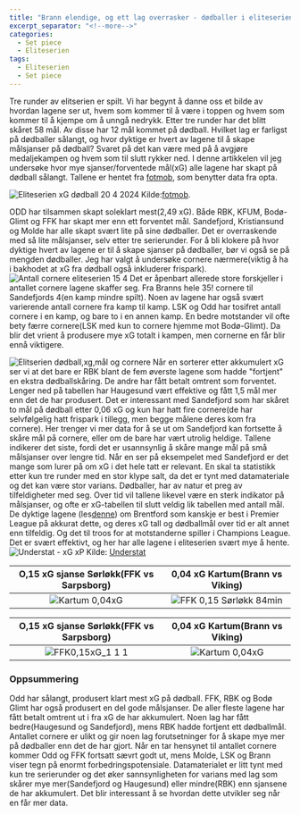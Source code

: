 ```yaml
---
title: "Brann elendige, og ett lag overrasker - dødballer i eliteserien - status etter tre runder"
excerpt_separator: "<!--more-->"
categories:
  - Set piece
  - Eliteserien
tags:
  - Eliteserien
  - Set piece
---
```


Tre runder av elitserien er spilt. Vi har begynt å danne oss et bilde av hvordan lagene ser ut, hvem som kommer til å være i toppen og hvem som kommer til å kjempe om å unngå nedrykk. Etter tre runder har det blitt skåret 58 mål. Av disse har 12 mål kommet på dødball. Hvilket lag er farligst på dødballer sålangt, og hvor dyktige er hvert av lagene til å skape målsjanser på dødball? Svaret på det kan være med på å avgjøre medaljekampen og hvem som til slutt rykker ned. I denne artikkelen vil jeg undersøke hvor mye sjanser/forventede mål(xG) alle lagene har skapt på dødball sålangt. Tallene er hentet fra [fotmob](https://www.fotmob.com/nb/leagues/59/matches/eliteserien), som benytter data fra opta.  


![Eliteserien xG dødball 20 4 2024](https://github.com/n0rthface43/Ball/assets/157420543/5a80f8b4-ef9f-49d0-bd7f-7fb8eb59c4f9) Kilde:[fotmob](https://www.fotmob.com/nb/leagues/59/matches/eliteserien/by-round?round=1). 

ODD har tilsammen skapt soleklart mest(2,49 xG). Både RBK, KFUM, Bodø-Glimt og FFK har skapt mer enn ett forventet mål. Sandefjord, Kristiansund og Molde har alle skapt svært lite på sine dødballer. Det er overraskende med så lite målsjanser, selv etter tre serierunder. For å bli klokere på hvor dyktige hvert av lagene er til å skape sjanser på dødballer, bør vi også se på mengden dødballer. Jeg har valgt å undersøke cornere nærmere(viktig å ha i bakhodet at xG fra dødball også inkluderer frispark).      
![Antall cornere eliteserien 15 4](https://github.com/n0rthface43/Ball/assets/157420543/0cdc2860-5c0f-4659-9158-477722e48eaf)
Det er åpenbart allerede store forskjeller i antallet cornere lagene skaffer seg. Fra Branns hele 35! cornere til Sandefjords 4(en kamp mindre spilt). Noen av lagene har også svært varierende antall cornere fra kamp til kamp. LSK og Odd har tosifret antall cornere i en kamp, og bare to i en annen kamp. En bedre motstander vil ofte bety færre cornere(LSK med kun to cornere hjemme mot Bodø-Glimt). Da blir det vrient å produsere mye xG totalt i kampen, men cornerne en får blir ennå viktigere.

![Elitserien dødball,xg,mål og cornere](https://github.com/n0rthface43/Ball/assets/157420543/12a76f24-b6c3-4cb4-a364-56f738857ff4)
Når en  sorterer etter akkumulert xG ser vi at det bare er RBK blant de fem øverste lagene som hadde "fortjent" en ekstra dødballskåring. De andre har fått betalt omtrent som forventet. Lenger ned på tabellen har Haugesund vært effektive og fått 1,5 mål mer enn det de har produsert. Det er interessant med Sandefjord som har skåret to mål på dødball etter 0,06 xG og kun har hatt fire cornere(de har selvfølgelig hatt frispark i tillegg, men begge målene deres kom fra cornere). Her trenger vi mer data for å se ut om Sandefjord kan fortsette å skåre mål på cornere, eller om de bare har vært utrolig heldige. Tallene indikerer det siste, fordi det er usannsynlig å skåre mange mål på små målsjanser over lengre tid. Når en ser på eksempelet med Sandefjord er det mange som lurer på om xG i det hele tatt er relevant. En skal ta statistikk etter kun tre runder med en stor klype salt, da det er tynt med datamateriale og det kan være stor varians. Dødballer, har av natur et preg av tilfeldigheter med seg. Over tid vil tallene likevel være en sterk indikator på målsjanser, og ofte er xG-tabellen til slutt veldig lik tabellen med antall mål. De dyktige lagene (les[denne](https://n0rthface43.github.io/Ball/set%20piece/Caseanalyse-Brentford-dodballer/)) om Brentford som kanskje er best i Premier League på akkurat dette, og deres xG tall og dødballmål over tid er alt annet enn tilfeldig. Og det til troos for at motstanderne spiller i Champions League. Det er svært effektivt, og her har alle lagene i eliteserien svært mye å hente.  
![Understat - xG   xP](https://github.com/n0rthface43/Ball/assets/157420543/97d1fba4-b565-4388-a3e4-0d6d970b98c0) Kilde: [Understat](https://understat.com/league/EPL)


O,15 xG sjanse Sørløkk(FFK vs Sarpsborg)            |  0,04 xG Kartum(Brann vs Viking)
:-------------------------:|:-------------------------:
![Kartum 0,04xG](https://github.com/n0rthface43/Ball/assets/157420543/9234b064-df32-40e9-a934-331c6cd9548f)  | ![FFK 0,15 Sørløkk 84min](https://github.com/n0rthface43/Ball/assets/157420543/223faa29-36a0-4d01-8406-4231807f79bf)



O,15 xG sjanse Sørløkk(FFK vs Sarpsborg)            |  0,04 xG Kartum(Brann vs Viking)
:-------------------------:|:-------------------------:
![FFK0,15xG_1 1 1](https://github.com/n0rthface43/Ball/assets/157420543/5110a821-3aa6-4745-b386-8eeb971e1e79)  |  ![Kartum 0,04xG](https://github.com/n0rthface43/Ball/assets/157420543/9234b064-df32-40e9-a934-331c6cd9548f)


### Oppsummering
Odd har sålangt, produsert klart mest xG på dødball. FFK, RBK og Bodø Glimt har også produsert en del gode målsjanser. De aller fleste lagene har fått betalt omtrent ut i fra xG de har akkumulert. Noen lag har fått bedre(Haugesund og Sandefjord), mens RBK hadde fortjent ett dødballmål. Antallet cornere er ulikt og gir noen lag forutsetninger for å skape mye mer på dødballer enn det de har gjort. Når en tar hensynet til antallet cornere kommer Odd og FFK fortsatt sævrt godt ut, mens Molde, LSK og Brann viser tegn på enormt forbedringspotensiale. Datamaterialet er litt tynt med kun tre serierunder og det øker sannsynligheten for varians med lag som skårer mye mer(Sandefjord og Haugesund) eller mindre(RBK) enn sjansene de har akkumulert. Det blir interessant å se hvordan dette utvikler seg når en får mer data.


